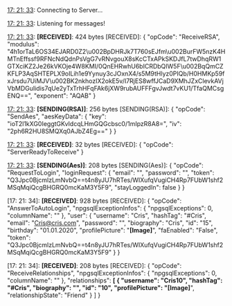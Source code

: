 [17: 21: 33]:
Connecting to Server...

[17: 21: 33]:
Connected!

[17: 21: 33]:
Listening for messages!

[17: 21: 33]:
**[RECEIVED]**: 424 bytes
[RECEIVED]: {
  "opCode": "ReceiveRSA",
  "modulus": "4h1orTaL6OS34EJARD0Z2\u002BpDHRJk7T760sEJfm\u002BurFW5nzK4HMTnEffssf9RFNcNdQdnPsVgG7vRNvgouX8sKcCTxAPkSKDJfL7twDhqRW1GTXciKZ2Je26kVKOje4W8KMI/0QnEHRwhU6bICRDbQIW5F\u002BqQmCZKFLP3AqSHTEPLX9oILih1e9Yynuy3cJOxnX4/s5M9tHlyz0PIQb/H0HMKp59fxJrsdu7UiMJV\u002BK2nkhozIX2okE5v/I7RjES8wffJCaD9XMhJZxClevkAVjVbMDGuIidis7qUe2yTxTrhHFqFAk6jXW9rubAUFFFgvJwdt7vKU1/TfaQMCsgENQ==",
  "exponent": "AQAB"
}

[17: 21: 33]:
**[SENDING(RSA)]**: 256 bytes
[SENDING(RSA)]: {
  "opCode": "SendAes",
  "aesKeyData": {
    "key": "ioT2l1kXG0IeggtGKvIdcqLHmGQGcbsc0/1mIpzR8A8=",
    "iv": "2ph6R2HU8SMQXq0AJbZ4Eg=="
  }
}

[17: 21: 33]:
**[RECEIVED]**: 32 bytes
[RECEIVED]: {
  "opCode": "ServerReadyToReceive"
}

[17: 21: 33]:
**[SENDING(Aes)]**: 208 bytes
[SENDING(Aes)]: {
  "opCode": "RequestToLogin",
  "loginRequest": {
    "email": "",
    "password": "",
    "token": "Q3Jpc0BjcmlzLmNvbQ==t4n8yJU7hRTes/WIXufqVugiCH4Rp7FUbW1shf2MSqMqiQcgBHGRQ0mcKaM3Y5F9",
    "stayLoggedIn": false
  }
}

[17: 21: 34]:
**[RECEIVED]**: 928 bytes
[RECEIVED]: {
  "opCode": "AnswerToAutoLogin",
  "npgsqlExceptionInfos": {
    "npgsqlExceptions": 0,
    "columnName": ""
  },
  "user": {
    "username": "Cris",
    "hashTag": "#Cris",
    "email": "Cris@cris.com",
    "password": "",
    "biography": "Cris",
    "id": "15",
    "birthday": "01.01.2020",
    "profilePicture": "**[Image]**",
    "faEnabled": "False",
    "token": "Q3Jpc0BjcmlzLmNvbQ==t4n8yJU7hRTes/WIXufqVugiCH4Rp7FUbW1shf2MSqMqiQcgBHGRQ0mcKaM3Y5F9"
  }
}

[17: 21: 34]:
**[RECEIVED]**: 208 bytes
[RECEIVED]: {
  "opCode": "ReceiveRelationships",
  "npgsqlExceptionInfos": {
    "npgsqlExceptions": 0,
    "columnName": ""
  },
  "relationships": **[
    {
      "username": "Cris10",
      "hashTag": "#Cris",
      "biography": "",
      "id": "10",
      "profilePicture": "[Image]**",
      "relationshipState": "Friend"
    }
  ]
}

